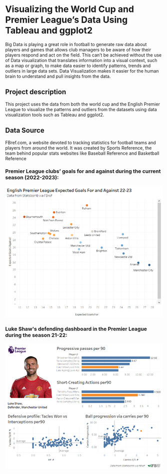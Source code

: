 # Visualizing the World Cup and Premier League’s Data Using Tableau and ggplot2

Big Data is playing a great role in football to generate raw data about players and games that allows club managers to be aware of how their players respond and act on the field. This can’t be achieved without the use of Data visualization that translates information into a visual context, such as a map or graph, to make data easier to identify patterns, trends and outliers in large data sets. Data Visualization makes it easier for the human brain to understand and pull insights from the data.

## Project description
 
This project uses the data from both the world cup and the English Premier League to visualize the patterns and outliers from the datasets using data visualization tools such as Tableau and ggplot2.

## Data Source
FBref.com, a website devoted to tracking statistics for football teams and players from around the world. It was created by Sports Reference, the team behind popular stats websites like Baseball Reference and Basketball Reference

### Premier League clubs’ goals for and against during the current season (2022-2023):

![alt text](https://github.com/Naaimaben/DataViz-Final-Project--Football-/blob/master/Graphs/1-premier%20league%20clubs%20goals%20for%20and%20against.PNG)

### Luke Shaw's defending dashboard in the Premier League during the season 21-22:

![alt text](https://github.com/Naaimaben/DataViz-Final-Project--Football-/blob/master/Graphs/2-Luke%20Shaw%20Graph.PNG)

